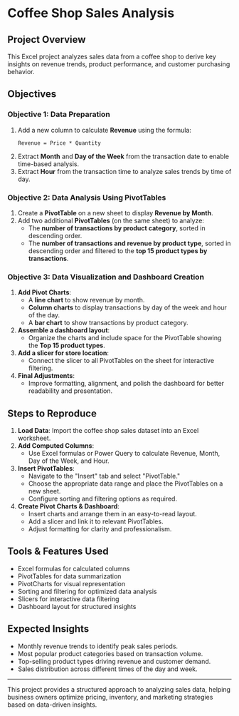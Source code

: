 # Coffee Shop Sales Analysis

## Project Overview
This Excel project analyzes sales data from a coffee shop to derive key insights on revenue trends, product performance, and customer purchasing behavior.

## Objectives
### Objective 1: Data Preparation
1. Add a new column to calculate **Revenue** using the formula:
   ```
   Revenue = Price * Quantity
   ```
2. Extract **Month** and **Day of the Week** from the transaction date to enable time-based analysis.
3. Extract **Hour** from the transaction time to analyze sales trends by time of day.

### Objective 2: Data Analysis Using PivotTables
1. Create a **PivotTable** on a new sheet to display **Revenue by Month**.
2. Add two additional **PivotTables** (on the same sheet) to analyze:
   - The **number of transactions by product category**, sorted in descending order.
   - The **number of transactions and revenue by product type**, sorted in descending order and filtered to the **top 15 product types by transactions**.

### Objective 3: Data Visualization and Dashboard Creation
1. **Add Pivot Charts**:
   - A **line chart** to show revenue by month.
   - **Column charts** to display transactions by day of the week and hour of the day.
   - A **bar chart** to show transactions by product category.
2. **Assemble a dashboard layout**:
   - Organize the charts and include space for the PivotTable showing the **Top 15 product types**.
3. **Add a slicer for store location**:
   - Connect the slicer to all PivotTables on the sheet for interactive filtering.
4. **Final Adjustments**:
   - Improve formatting, alignment, and polish the dashboard for better readability and presentation.

## Steps to Reproduce
1. **Load Data**: Import the coffee shop sales dataset into an Excel worksheet.
2. **Add Computed Columns**:
   - Use Excel formulas or Power Query to calculate Revenue, Month, Day of the Week, and Hour.
3. **Insert PivotTables**:
   - Navigate to the "Insert" tab and select "PivotTable."
   - Choose the appropriate data range and place the PivotTables on a new sheet.
   - Configure sorting and filtering options as required.
4. **Create Pivot Charts & Dashboard**:
   - Insert charts and arrange them in an easy-to-read layout.
   - Add a slicer and link it to relevant PivotTables.
   - Adjust formatting for clarity and professionalism.

## Tools & Features Used
- Excel formulas for calculated columns
- PivotTables for data summarization
- PivotCharts for visual representation
- Sorting and filtering for optimized data analysis
- Slicers for interactive data filtering
- Dashboard layout for structured insights

## Expected Insights
- Monthly revenue trends to identify peak sales periods.
- Most popular product categories based on transaction volume.
- Top-selling product types driving revenue and customer demand.
- Sales distribution across different times of the day and week.

---
This project provides a structured approach to analyzing sales data, helping business owners optimize pricing, inventory, and marketing strategies based on data-driven insights.

